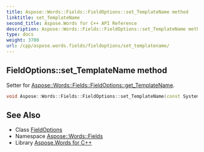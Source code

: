 ```yaml
---
title: Aspose::Words::Fields::FieldOptions::set_TemplateName method
linktitle: set_TemplateName
second_title: Aspose.Words for C++ API Reference
description: Aspose::Words::Fields::FieldOptions::set_TemplateName method. Setter for Aspose::Words::Fields::FieldOptions::get_TemplateName in C++.
type: docs
weight: 3700
url: /cpp/aspose.words.fields/fieldoptions/set_templatename/
---
```

## FieldOptions::set_TemplateName method


Setter for [Aspose::Words::Fields::FieldOptions::get_TemplateName](../get_templatename/).

```cpp
void Aspose::Words::Fields::FieldOptions::set_TemplateName(const System::String &value)
```

## See Also

* Class [FieldOptions](../)
* Namespace [Aspose::Words::Fields](../../)
* Library [Aspose.Words for C++](../../../)
